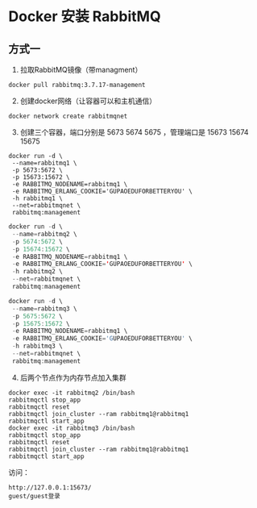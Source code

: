 # Docker 安装 RabbitMQ

## 方式一

1. 拉取RabbitMQ镜像（带managment）

```
docker pull rabbitmq:3.7.17-management
```

2. 创建docker网络（让容器可以和主机通信）

```
docker network create rabbitmqnet
```

3. 创建三个容器，端口分别是 5673 5674 5675 ，管理端口是 15673 15674 15675

```
docker run -d \
 --name=rabbitmq1 \
 -p 5673:5672 \
 -p 15673:15672 \
 -e RABBITMQ_NODENAME=rabbitmq1 \
 -e RABBITMQ_ERLANG_COOKIE='GUPAOEDUFORBETTERYOU' \
 -h rabbitmq1 \
 --net=rabbitmqnet \
 rabbitmq:management
```

```java
docker run -d \
 --name=rabbitmq2 \
 -p 5674:5672 \
 -p 15674:15672 \
 -e RABBITMQ_NODENAME=rabbitmq1 \
 -e RABBITMQ_ERLANG_COOKIE='GUPAOEDUFORBETTERYOU' \
 -h rabbitmq2 \
 --net=rabbitmqnet \
 rabbitmq:management
```

```d
docker run -d \
 --name=rabbitmq3 \
 -p 5675:5672 \
 -p 15675:15672 \
 -e RABBITMQ_NODENAME=rabbitmq1 \
 -e RABBITMQ_ERLANG_COOKIE='GUPAOEDUFORBETTERYOU' \
 -h rabbitmq3 \
 --net=rabbitmqnet \
 rabbitmq:management
```

4. 后两个节点作为内存节点加入集群

```
docker exec -it rabbitmq2 /bin/bash
rabbitmqctl stop_app
rabbitmqctl reset
rabbitmqctl join_cluster --ram rabbitmq1@rabbitmq1
rabbitmqctl start_app
docker exec -it rabbitmq3 /bin/bash
rabbitmqctl stop_app
rabbitmqctl reset
rabbitmqctl join_cluster --ram rabbitmq1@rabbitmq1
rabbitmqctl start_app
```

访问：

```
http://127.0.0.1:15673/
guest/guest登录
```



